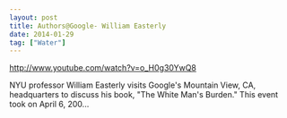 ```yaml
---
layout: post
title: Authors@Google- William Easterly
date: 2014-01-29
tag: ["Water"]
---
```


http://www.youtube.com/watch?v=o_H0g30YwQ8  

NYU professor William Easterly visits Google's Mountain View, CA, headquarters to discuss his book, "The White Man's Burden." This event took on April 6, 200...